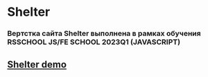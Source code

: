 # Shelter

### Вертстка сайта Shelter выполнена в рамках обучения RSSCHOOL JS/FE SCHOOL 2023Q1 (JAVASCRIPT)

## [Shelter demo](https://dstrizhakov.github.io/shelter/shelter/index.html)
